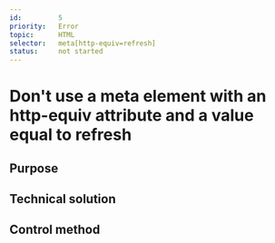 ```yaml
---
id:         5
priority:   Error
topic:      HTML
selector:   meta[http-equiv=refresh]
status:     not started
---
```


# Don't use a meta element with an http-equiv attribute and a value equal to refresh

## Purpose

## Technical solution

## Control method



